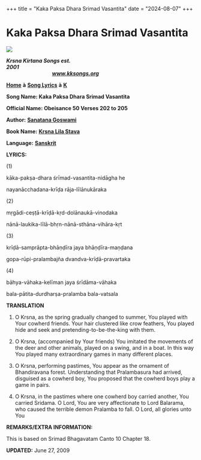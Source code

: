 +++
title = "Kaka Paksa Dhara Srimad Vasantita"
date = "2024-08-07"
+++

# Kaka Paksa Dhara Srimad Vasantita
**[![](http://kksongs.org/image_files/image002.jpg)](http://kksongs.org/)**

**_Krsna Kirtana Songs est. 2001_**                                                                                                                                                      **_www.kksongs.org_**

**[Home](http://kksongs.org/)** **à** **[Song Lyrics](http://kksongs.org/lyrics.html)** **à** **[K](http://kksongs.org/songs/song_k.html)**

**Song Name: Kaka Paksa Dhara Srimad Vasantita**

**Official Name: Obeisance 50 Verses 202 to 205**

**Author:** [**Sanatana Goswami**](http://kksongs.org/authors/list/sanatana_g.html)

**Book Name:** [**Krsna Lila Stava**](http://kksongs.org/authors/krsnalilastava.html)

**Language:** [**Sanskrit**](http://kksongs.org/language/list/sanskrit.html)

**LYRICS:**

(1)

kāka-pakṣa-dhara śrīmad-vasantita-nidāgha he

nayanācchadana-krīḍa rāja-līlānukāraka

(2)

mṛgādi-ceṣṭā-krīḍā-kṛd-dolānaukā-vinodaka

nānā-laukika-līlā-bhṛn-nānā-sthāna-vihāra-kṛt

(3)

krīḍā-samprāpta-bhāṇḍīra jaya bhāṇḍīra-maṇḍana

gopa-rūpi-pralambajña dvandva-krīḍā-pravartaka

(4)

bāhya-vāhaka-kelīman jaya śrīdāma-vāhaka

bala-pātita-durdharṣa-pralamba bala-vatsala

**TRANSLATION**

1) O Krsna, as the spring gradually changed to summer, You played with Your cowherd friends. Your hair clustered like crow feathers, You played hide and seek and pretending-to-be-the-king with them.

2) O Krsna, (accompanied by Your friends) You imitated the movements of the deer and other animals, played on a swing, and in a boat. In this way You played many extraordinary games in many different places.

3) O Krsna, performing pastimes, You appear as the ornament of Bhandiravana forest. Understanding that Pralambasura had arrived, disguised as a cowherd boy, You proposed that the cowherd boys play a game in pairs.

4) O Krsna, in the pastimes where one cowherd boy carried another, You carried Sridama. O Lord, You are very affectionate to Lord Balarama, who caused the terrible demon Pralamba to fall. O Lord, all glories unto You

**REMARKS/EXTRA INFORMATION:**

This is based on Srimad Bhagavatam Canto 10 Chapter 18.

**UPDATED:** June 27, 2009